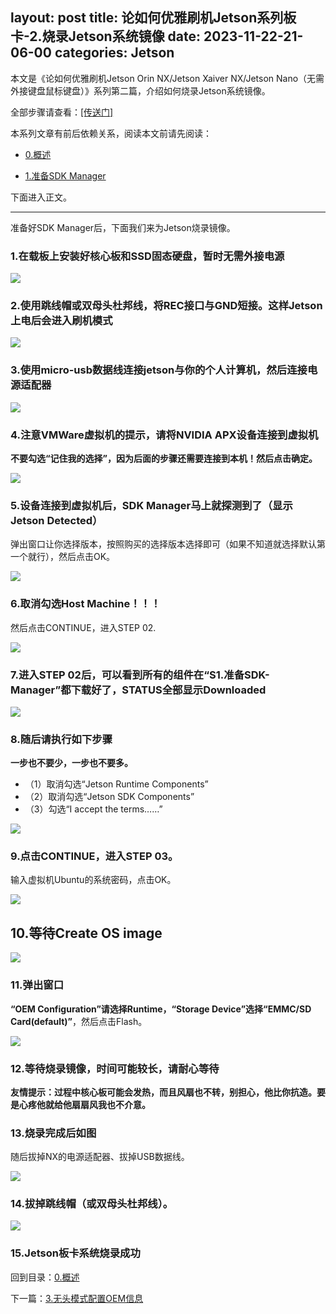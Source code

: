 layout: post
title:  论如何优雅刷机Jetson系列板卡-2.烧录Jetson系统镜像
date:   2023-11-22-21-06-00
categories: Jetson
------
本文是《论如何优雅刷机Jetson Orin NX/Jetson Xaiver NX/Jetson Nano（无需外接键盘鼠标键盘）》系列第二篇，介绍如何烧录Jetson系统镜像。

全部步骤请查看：[[传送门]](/blogs.php?url=pages%2Fblogs%2F2023-11-22-论如何优雅刷机Jetson系列板卡-0.概述.md)

本系列文章有前后依赖关系，阅读本文前请先阅读：

* [0.概述](/blogs.php?url=pages%2Fblogs%2F2023-11-22-论如何优雅刷机Jetson系列板卡-0.概述.md)

* [1.准备SDK Manager](/blogs.php?url=pages%2Fblogs%2F2023-11-22-论如何优雅刷机Jetson系列板卡-1.准备SDK-Manager.md)

下面进入正文。

<hr>

准备好SDK Manager后，下面我们来为Jetson烧录镜像。

### 1.在载板上安装好核心板和SSD固态硬盘，暂时无需外接电源

![](https://pic1.zhimg.com/80/v2-f40ff8a7dbe17cd061e6be7d823c4d68_720w.webp)

### 2.使用跳线帽或双母头杜邦线，将REC接口与GND短接。这样Jetson上电后会进入刷机模式

![](https://pic2.zhimg.com/80/v2-68102b2e38c445d022b67d619fb5e505_720w.webp)

### 3.使用micro-usb数据线连接jetson与你的个人计算机，然后连接电源适配器

![](https://pic4.zhimg.com/80/v2-338db6882649c31213960604467a495b_720w.webp)

### 4.注意VMWare虚拟机的提示，请将NVIDIA APX设备连接到虚拟机
**不要勾选“记住我的选择”，因为后面的步骤还需要连接到本机！然后点击确定。**

![](https://pic3.zhimg.com/80/v2-004e048b447199b0a5a7d81419701e2a_720w.webp)

### 5.设备连接到虚拟机后，SDK Manager马上就探测到了（显示Jetson Detected）
弹出窗口让你选择版本，按照购买的选择版本选择即可（如果不知道就选择默认第一个就行），然后点击OK。

![](https://pic1.zhimg.com/80/v2-05f4a1d6eb025db5524e56c734d02f58_720w.webp)

### 6.取消勾选Host Machine！！！
然后点击CONTINUE，进入STEP 02.

![](https://pic2.zhimg.com/80/v2-b59c79569f390fbb377b47abcea2b125_720w.webp)

### 7.进入STEP 02后，可以看到所有的组件在“S1.准备SDK-Manager”都下载好了，STATUS全部显示Downloaded

![](https://pic3.zhimg.com/80/v2-c14ba11f84f416e75ee1e76e69fc17ce_720w.webp)

### 8.随后请执行如下步骤
**一步也不要少，一步也不要多。**

* （1）取消勾选“Jetson Runtime Components”
* （2）取消勾选“Jetson SDK Components”
* （3）勾选“I accept the terms……”

![](https://pic2.zhimg.com/80/v2-66cd4fea49d20233e42e7498d4db849d_720w.webp)

### 9.点击CONTINUE，进入STEP 03。
输入虚拟机Ubuntu的系统密码，点击OK。

![](https://pic3.zhimg.com/80/v2-19ef91fbf8f18270a40d20e313f2f5ea_720w.webp)

## 10.等待Create OS image

![](https://pic1.zhimg.com/80/v2-349ef533b4a1ffab9e25797aaaf4b8e4_720w.webp)

### 11.弹出窗口
**“OEM Configuration”请选择Runtime，“Storage Device”选择“EMMC/SD Card(default)”**，然后点击Flash。

![](https://pic3.zhimg.com/80/v2-c34be484b609028756a69bd62c4d841e_720w.webp)

### 12.等待烧录镜像，时间可能较长，请耐心等待
**友情提示：过程中核心板可能会发热，而且风扇也不转，别担心，他比你抗造。要是心疼他就给他扇扇风我也不介意。**

### 13.烧录完成后如图
随后拔掉NX的电源适配器、拔掉USB数据线。

![](https://pic4.zhimg.com/80/v2-eb2701ffc8f3522cefe5bea8ae7ec2c7_720w.webp)

### 14.拔掉跳线帽（或双母头杜邦线）。

![](https://pic3.zhimg.com/80/v2-cf3a420880aac3da90c41c50514cae7e_720w.webp)

### 15.Jetson板卡系统烧录成功
回到目录：[0.概述](/blogs.php?url=pages%2Fblogs%2F2023-11-22-论如何优雅刷机Jetson系列板卡-0.概述.md)

下一篇：[3.无头模式配置OEM信息](/blogs.php?url=pages%2Fblogs%2F2023-11-22-论如何优雅刷机Jetson系列板卡-3.无头模式配置OEM信息.md)
